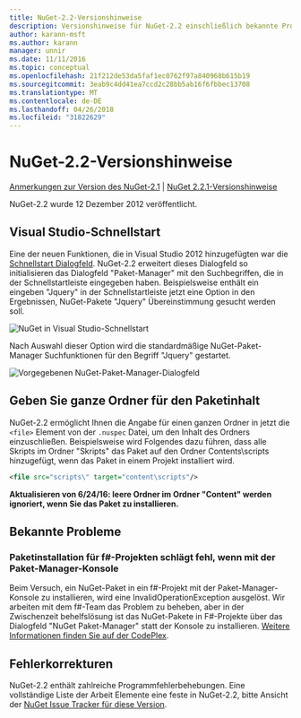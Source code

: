 ```yaml
---
title: NuGet-2.2-Versionshinweise
description: Versionshinweise für NuGet-2.2 einschließlich bekannte Probleme, Fehlerbehebungen, Funktionen und Archivierung von dcrs Design.
author: karann-msft
ms.author: karann
manager: unnir
ms.date: 11/11/2016
ms.topic: conceptual
ms.openlocfilehash: 21f212de53da5faf1ec0762f97a840968b615b19
ms.sourcegitcommit: 3eab9c4dd41ea7ccd2c28bb5ab16f6fbbec13708
ms.translationtype: MT
ms.contentlocale: de-DE
ms.lasthandoff: 04/26/2018
ms.locfileid: "31822629"
---
```

# <a name="nuget-22-release-notes"></a>NuGet-2.2-Versionshinweise

[Anmerkungen zur Version des NuGet-2.1](../release-notes/nuget-2.1.md) | [NuGet 2.2.1-Versionshinweise](../release-notes/nuget-2.2.1.md)

NuGet-2.2 wurde 12 Dezember 2012 veröffentlicht.

## <a name="visual-studio-quick-launch"></a>Visual Studio-Schnellstart
Eine der neuen Funktionen, die in Visual Studio 2012 hinzugefügten war die [Schnellstart Dialogfeld](/visualstudio/ide/reference/quick-launch-environment-options-dialog-box). NuGet-2.2 erweitert dieses Dialogfeld so initialisieren das Dialogfeld "Paket-Manager" mit den Suchbegriffen, die in der Schnellstartleiste eingegeben haben. Beispielsweise enthält ein eingeben "Jquery" in der Schnellstartleiste jetzt eine Option in den Ergebnissen, NuGet-Pakete "Jquery" Übereinstimmung gesucht werden soll.

![NuGet in Visual Studio-Schnellstart](./media/quick-launch.png)

Nach Auswahl dieser Option wird die standardmäßige NuGet-Paket-Manager Suchfunktionen für den Begriff "Jquery" gestartet.

![Vorgegebenen NuGet-Paket-Manager-Dialogfeld](./media/pkg-mgr-search-from-quick-launch.png)

## <a name="specify-entire-folder-for-package-contents"></a>Geben Sie ganze Ordner für den Paketinhalt
NuGet-2.2 ermöglicht Ihnen die Angabe für einen ganzen Ordner in jetzt die `<file>` Element von der `.nuspec` Datei, um den Inhalt des Ordners einzuschließen. Beispielsweise wird Folgendes dazu führen, dass alle Skripts im Ordner "Skripts" das Paket auf den Ordner Contents\scripts hinzugefügt, wenn das Paket in einem Projekt installiert wird.

```xml
<file src="scripts\" target="content\scripts"/>
```

**Aktualisieren von 6/24/16: leere Ordner im Ordner "Content" werden ignoriert, wenn Sie das Paket zu installieren.**

## <a name="known-issues"></a>Bekannte Probleme

### <a name="package-installation-fails-for-f-projects-when-using-the-package-manager-console"></a>Paketinstallation für f#-Projekten schlägt fehl, wenn mit der Paket-Manager-Konsole
Beim Versuch, ein NuGet-Paket in ein f#-Projekt mit der Paket-Manager-Konsole zu installieren, wird eine InvalidOperationException ausgelöst. Wir arbeiten mit dem f#-Team das Problem zu beheben, aber in der Zwischenzeit behelfslösung ist das NuGet-Pakete in F#-Projekte über das Dialogfeld "NuGet Paket-Manager" statt der Konsole zu installieren. [Weitere Informationen finden Sie auf der CodePlex](http://nuget.codeplex.com/workitem/2873).


## <a name="bug-fixes"></a>Fehlerkorrekturen
NuGet-2.2 enthält zahlreiche Programmfehlerbehebungen. Eine vollständige Liste der Arbeit Elemente eine feste in NuGet-2.2, bitte Ansicht der [NuGet Issue Tracker für diese Version](http://nuget.codeplex.com/workitem/list/advanced?keyword=&status=Closed&type=All&priority=All&release=NuGet%202.2&assignedTo=All&component=All&sortField=LastUpdatedDate&sortDirection=Descending&page=0).

